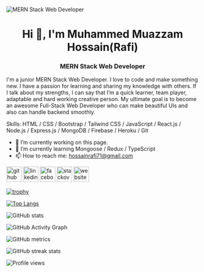 ![MERN Stack Web Developer](https://i.ibb.co/4Wm982H/github-cover-image.png)
<h1 align="center">Hi 👋, I'm Muhammed Muazzam Hossain(Rafi)</h1>
<h3 align="center">MERN Stack Web Developer</h3>

I'm a junior MERN Stack Web Developer. I love to code and make something new. I have a passion for learning and sharing my knowledge with others. If I talk about my strengths, I can say that I’m a quick learner, team player, adaptable and hard working creative person. My ultimate goal is to become an awesome Full-Stack Web Developer who can make beautiful UIs and also can handle backend smoothly.

Skills: HTML / CSS / Bootstrap / Tailwind CSS / JavaScript / React.js / Node.js / Express.js / MongoDB / Firebase / Heroku / Git

- 🔭 I’m currently working on this page. 
- 🌱 I’m currently learning Mongoose / Redux / TypeScript 
- 📫 How to reach me:  hossainrafi71@gmail.com 


[<img src='https://cdn.jsdelivr.net/npm/simple-icons@3.0.1/icons/github.svg' alt='github' height='40'>](https://github.com/HossainRafi)  [<img src='https://cdn.jsdelivr.net/npm/simple-icons@3.0.1/icons/linkedin.svg' alt='linkedin' height='40'>](https://www.linkedin.com/in/-rafi/)  [<img src='https://cdn.jsdelivr.net/npm/simple-icons@3.0.1/icons/facebook.svg' alt='facebook' height='40'>](https://www.facebook.com/rafi.barishal)  [<img src='https://cdn.jsdelivr.net/npm/simple-icons@3.0.1/icons/stackoverflow.svg' alt='stackoverflow' height='40'>](https://stackoverflow.com/users/18383547)  [<img src='https://cdn.jsdelivr.net/npm/simple-icons@3.0.1/icons/icloud.svg' alt='website' height='40'>](https://hossainrafi-portfolio.netlify.app)  

[![trophy](https://github-profile-trophy.vercel.app/?username=HossainRafi)](https://github.com/ryo-ma/github-profile-trophy)

[![Top Langs](https://github-readme-stats.vercel.app/api/top-langs/?username=HossainRafi)](https://github.com/anuraghazra/github-readme-stats)

![GitHub stats](https://github-readme-stats.vercel.app/api?username=HossainRafi&show_icons=true)  

![GitHub Activity Graph](https://activity-graph.herokuapp.com/graph?username=HossainRafi)  

![GitHub metrics](https://metrics.lecoq.io/HossainRafi)  

![GitHub streak stats](https://github-readme-streak-stats.herokuapp.com/?user=HossainRafi)  

![Profile views](https://gpvc.arturio.dev/HossainRafi)  
